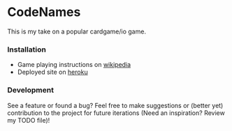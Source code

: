 # CodeNames

This is my take on a popular cardgame/io game. 

### Installation
* Game playing instructions on [wikipedia](https://en.wikipedia.org/wiki/Codenames_(board_game))
* Deployed site on [heroku](https://civ-wut-code-names.herokuapp.com/)

### Development
See a feature or found a bug? Feel free to make suggestions or (better yet) contribution to the project for future iterations (Need an inspiration? Review my TODO file)!


